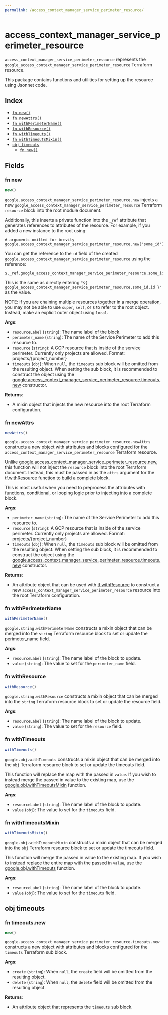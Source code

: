 ```yaml
---
permalink: /access_context_manager_service_perimeter_resource/
---
```


# access_context_manager_service_perimeter_resource

`access_context_manager_service_perimeter_resource` represents the `google_access_context_manager_service_perimeter_resource` Terraform resource.



This package contains functions and utilities for setting up the resource using Jsonnet code.


## Index

* [`fn new()`](#fn-new)
* [`fn newAttrs()`](#fn-newattrs)
* [`fn withPerimeterName()`](#fn-withperimetername)
* [`fn withResource()`](#fn-withresource)
* [`fn withTimeouts()`](#fn-withtimeouts)
* [`fn withTimeoutsMixin()`](#fn-withtimeoutsmixin)
* [`obj timeouts`](#obj-timeouts)
  * [`fn new()`](#fn-timeoutsnew)

## Fields

### fn new

```ts
new()
```


`google.access_context_manager_service_perimeter_resource.new` injects a new `google_access_context_manager_service_perimeter_resource` Terraform `resource`
block into the root module document.

Additionally, this inserts a private function into the `_ref` attribute that generates references to attributes of the
resource. For example, if you added a new instance to the root using:

    # arguments omitted for brevity
    google.access_context_manager_service_perimeter_resource.new('some_id')

You can get the reference to the `id` field of the created `google.access_context_manager_service_perimeter_resource` using the reference:

    $._ref.google_access_context_manager_service_perimeter_resource.some_id.get('id')

This is the same as directly entering `"${ google_access_context_manager_service_perimeter_resource.some_id.id }"` as the value.

NOTE: if you are chaining multiple resources together in a merge operation, you may not be able to use `super`, `self`,
or `$` to refer to the root object. Instead, make an explicit outer object using `local`.

**Args**:
  - `resourceLabel` (`string`): The name label of the block.
  - `perimeter_name` (`string`): The name of the Service Perimeter to add this resource to.
  - `resource` (`string`): A GCP resource that is inside of the service perimeter.
Currently only projects are allowed.
Format: projects/{project_number}
  - `timeouts` (`obj`):  When `null`, the `timeouts` sub block will be omitted from the resulting object. When setting the sub block, it is recommended to construct the object using the [google.access_context_manager_service_perimeter_resource.timeouts.new](#fn-accesscontextmanagerserviceperimeterresourcetimeoutsnew) constructor.

**Returns**:
- A mixin object that injects the new resource into the root Terraform configuration.


### fn newAttrs

```ts
newAttrs()
```


`google.access_context_manager_service_perimeter_resource.newAttrs` constructs a new object with attributes and blocks configured for the `access_context_manager_service_perimeter_resource`
Terraform resource.

Unlike [google.access_context_manager_service_perimeter_resource.new](#fn-accesscontextmanagerserviceperimeterresourcenew), this function will not inject the `resource`
block into the root Terraform document. Instead, this must be passed in as the `attrs` argument for the
[tf.withResource](https://github.com/tf-libsonnet/core/tree/main/docs#fn-withresource) function to build a complete block.

This is most useful when you need to preprocess the attributes with functions, conditional, or looping logic prior to
injecting into a complete block.

**Args**:
  - `perimeter_name` (`string`): The name of the Service Perimeter to add this resource to.
  - `resource` (`string`): A GCP resource that is inside of the service perimeter.
Currently only projects are allowed.
Format: projects/{project_number}
  - `timeouts` (`obj`):  When `null`, the `timeouts` sub block will be omitted from the resulting object. When setting the sub block, it is recommended to construct the object using the [google.access_context_manager_service_perimeter_resource.timeouts.new](#fn-accesscontextmanagerserviceperimeterresourcetimeoutsnew) constructor.

**Returns**:
  - An attribute object that can be used with [tf.withResource](https://github.com/tf-libsonnet/core/tree/main/docs#fn-withresource) to construct a new `access_context_manager_service_perimeter_resource` resource into the root Terraform configuration.


### fn withPerimeterName

```ts
withPerimeterName()
```

`google.string.withPerimeterName` constructs a mixin object that can be merged into the `string`
Terraform resource block to set or update the perimeter_name field.



**Args**:
  - `resourceLabel` (`string`): The name label of the block to update.
  - `value` (`string`): The value to set for the `perimeter_name` field.


### fn withResource

```ts
withResource()
```

`google.string.withResource` constructs a mixin object that can be merged into the `string`
Terraform resource block to set or update the resource field.



**Args**:
  - `resourceLabel` (`string`): The name label of the block to update.
  - `value` (`string`): The value to set for the `resource` field.


### fn withTimeouts

```ts
withTimeouts()
```

`google.obj.withTimeouts` constructs a mixin object that can be merged into the `obj`
Terraform resource block to set or update the timeouts field.

This function will replace the map with the passed in `value`. If you wish to instead merge the
passed in value to the existing map, use the [google.obj.withTimeoutsMixin](TODO) function.

**Args**:
  - `resourceLabel` (`string`): The name label of the block to update.
  - `value` (`obj`): The value to set for the `timeouts` field.


### fn withTimeoutsMixin

```ts
withTimeoutsMixin()
```

`google.obj.withTimeoutsMixin` constructs a mixin object that can be merged into the `obj`
Terraform resource block to set or update the timeouts field.

This function will merge the passed in value to the existing map. If you wish
to instead replace the entire map with the passed in `value`, use the [google.obj.withTimeouts](TODO)
function.


**Args**:
  - `resourceLabel` (`string`): The name label of the block to update.
  - `value` (`obj`): The value to set for the `timeouts` field.


## obj timeouts



### fn timeouts.new

```ts
new()
```


`google.access_context_manager_service_perimeter_resource.timeouts.new` constructs a new object with attributes and blocks configured for the `timeouts`
Terraform sub block.



**Args**:
  - `create` (`string`):  When `null`, the `create` field will be omitted from the resulting object.
  - `delete` (`string`):  When `null`, the `delete` field will be omitted from the resulting object.

**Returns**:
  - An attribute object that represents the `timeouts` sub block.
